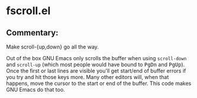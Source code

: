 # fscroll.el

## Commentary:

Make scroll-{up,down} go all the way.

Out of the box GNU Emacs only scrolls the buffer when using `scroll-down`
and `scroll-up` (which most people would have bound to <kbd>PgDn</kbd> and
<kbd>PgUp</kbd>). Once the first or last lines are visible you'll get
start/end of buffer errors if you try and hit those keys more. Many other
editors will, when that happens, move the cursor to the start or end of the
buffer. This code makes GNU Emacs do that too.
